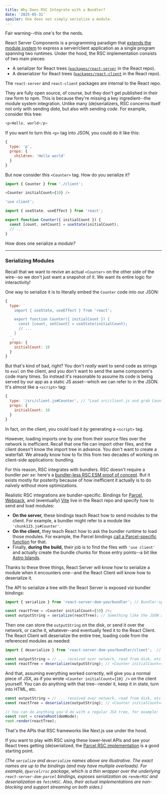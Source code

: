 ```yaml
---
title: Why Does RSC Integrate with a Bundler?
date: '2025-05-31'
spoiler: One does not simply serialize a module.
---
```


Fair warning--this one's for the nerds.

React Server Components is a programming paradigm that [extends the module system](/what-does-use-client-do/) to express a server/client application as a single program spanning two runtimes. Under the hood, the RSC implementation consists of two main pieces:

- A serializer for React trees ([`packages/react-server`](https://github.com/facebook/react/tree/main/packages/react-server) in the React repo).
- A deserializer for React trees ([`packages/react-client`](https://github.com/facebook/react/tree/main/packages/react-client) in the React repo).

The `react-server` and `react-client` packages are internal to the React repo.

They are fully open source, of course, but they don't get published in their raw form to npm. This is because they're missing a key ingredient--the module system integration. Unlike many (de)serializers, RSC concerns itself not only with sending *data*, but also with sending *code*. For example, consider this tree:

```js
<p>Hello, world</p>
```

If you want to turn this `<p>` tag into JSON, you could do it like this:

```js
{
  type: 'p',
  props: {
    children: 'Hello world'
  }
}
```

But now consider this `<Counter>` tag. How do you serialize it?

<Server>

```js
import { Counter } from './client';

<Counter initialCount={10} />
```

</Server>

<Client glued>

```js
'use client';

import { useState, useEffect } from 'react';

export function Counter({ initialCount }) {
  const [count, setCount] = useState(initialCount);
  // ...
}
```

</Client>

How does one serialize a *module?*

---

### Serializing Modules


Recall that we want to revive an actual `<Counter>` on the other side of the wire--so we don't just want a snapshot of it. We want its entire logic for interactivity!

One way to serialize it is to literally embed the `Counter` code into our JSON:

```js
{
  type: `
    import { useState, useEffect } from 'react';

    export function Counter({ initialCount }) {
      const [count, setCount] = useState(initialCount);
      // ...
    }
  `,
  props: {
    initialCount: 10
  }
}
```

But that's kind of bad, right? You don't *really* want to send code as strings to `eval` on the client, and you don't want to send the same component's code many times. So instead it's reasonable to assume its code is being served by our app as a static JS asset--which we can refer to in the JSON. It's almost like a `<script>` tag:

```js {2}
{
  type: '/src/client.js#Counter', // "Load src/client.js and grab Counter"
  props: {
    initialCount: 10
  }
}
```

In fact, on the client, you could load it *by* generating a `<script>` tag.

However, loading imports one by one from their source files over the network is inefficient. Recall that one file can import other files, and the client doesn't know the import tree in advance. You don't want to create a waterfall. We already know how to fix this from two decades of working on client-side applications: bundling.

For this reason, RSC integrates with bundlers. RSC doesn't require a bundler *per se*: here's a [bundler-less RSC ESM proof of concept](https://github.com/facebook/react/tree/main/fixtures/flight-esm). But it exists mostly for posterity because of how inefficient it actually is to do naïvely without more optimizations.

Realistic RSC integrations are bundler-specific. Bindings for [Parcel](https://github.com/facebook/react/tree/main/packages/react-server-dom-parcel), [Webpack](https://github.com/facebook/react/tree/main/packages/react-server-dom-webpack), and (eventually) [Vite](https://github.com/facebook/react/pull/33152) live in the React repo and specify how to send and load modules:

- **On the server,** these bindings teach React how to send modules to the client. For example, a bundler might refer to a module like `'chunk123.js#Counter'`.
- **On the client,** they teach React how to ask the bundler runtime to load those modules. For example, the Parcel bindings [call a Parcel-specific function](https://github.com/facebook/react/blob/ee76351917106c6146745432a52e9a54a41ee181/packages/react-server-dom-parcel/src/client/ReactFlightClientConfigBundlerParcel.js#L80-L81) for that.
- Finally, **during the build,** their job is to find the files with `'use client'` and actually create the bundle chunks for those entry points--a bit like [Astro Islands](https://docs.astro.build/en/concepts/islands/).

Thanks to these three things, React Server will know how to serialize a module when it encounters one--and the React Client will know how to deserialize it.

The API to serialize a tree with the React Server is exposed *via* bundler bindings:

```js
import { serialize } from 'react-server-dom-yourbundler'; // Bundler-specific package

const reactTree = <Counter initialCount={10} />;
const outputString = serialize(reactTree); // Something like the JSON above
```

Then one can store the `outputString` on the disk, or send it over the network, or cache it, whatever--and eventually feed it to the React Client. The React Client will deserialize the entire tree, loading code from the referenced modules as needed:

```js
import { deserialize } from 'react-server-dom-yourbundler/client';  // Bundler-specific package

const outputString = // ... received over network, read from disk, etc...
const reactTree = deserialize(outputString); // <Counter initialCount={10} />
```

And that, assuming everything worked correctly, will give you a normal piece of JSX, as if you wrote `<Counter initialCount={10} />`  on the client yourself. You can do anything with that tree--render it, keep it in state, turn into HTML, etc.

```js {4-6}
const outputString = // ... received over network, read from disk, etc...
const reactTree = deserialize(outputString); // <Counter initialCount={10} />

// You can do anything you'd do with a regular JSX tree, for example:
const root = createRoot(domNode);
root.render(reactTree);
```

That's the APIs that RSC frameworks like Next.js use under the hood.

If you want to play with RSC using these lower-level APIs and see your React trees getting (de)serialized, the [Parcel RSC implementation](https://parceljs.org/recipes/rsc/) is a good starting point.

*(The `serialize` and `deserialize` names above are illustrative. The exact names are up to the bindings (and may have multiple overloads). For example, `@parcel/rsc` package, which is a thin wrapper over the underlying `react-server-dom-parcel` bindings, exposes serialization as `renderRSC` and deserialization as `fetchRSC`. Also, their actual implementations are non-blocking and support streaming on both sides.)*
